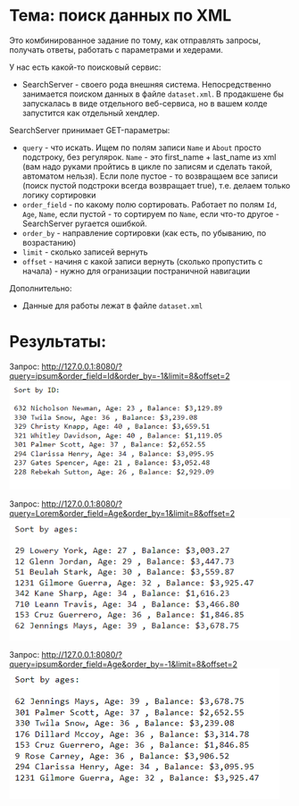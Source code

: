 # Тема: поиск данных по XML

Это комбинированное задание по тому, как отправлять запросы, получать ответы, работать с параметрами и хедерами.

У нас есть какой-то поисковый сервис:

- SearchServer - своего рода внешняя система. Непосредственно занимается поиском данных в файле `dataset.xml`. В продакшене бы запускалась в виде отдельного веб-сервиса, но в вашем колде запустится как отдельный хендлер.

SearchServer принимает GET-параметры:

- `query` - что искать. Ищем по полям записи `Name` и `About` просто подстроку, без регулярок. `Name` - это first_name + last_name из xml (вам надо руками пройтись в цикле по записям и сделать такой, автоматом нельзя). Если поле пустое - то возвращаем все записи (поиск пустой подстроки всегда возвращает true), т.е. делаем только логику сортировки
- `order_field` - по какому полю сортировать. Работает по полям `Id`, `Age`, `Name`, если пустой - то сортируем по `Name`, если что-то другое - SearchServer ругается ошибкой.
- `order_by` - направление сортировки (как есть, по убыванию, по возрастанию)
- `limit` - сколько записей вернуть
- `offset` - начиня с какой записи вернуть (сколько пропустить с начала) - нужно для огранизации постраничной навигации

Дополнительно:

- Данные для работы лежат в файле `dataset.xml`

# Результаты:
Запрос: http://127.0.0.1:8080/?query=ipsum&order_field=Id&order_by=-1&limit=8&offset=2
![alt text](src/filter3.png)

Запрос: http://127.0.0.1:8080/?query=Lorem&order_field=Age&order_by=1&limit=8&offset=2
![alt text](src/filter1.png)

Запрос: http://127.0.0.1:8080/?query=ipsum&order_field=Age&order_by=-1&limit=8&offset=2
![alt text](src/filter2.png)
